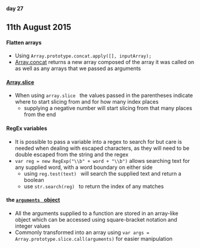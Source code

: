 #### day 27
## 11th August 2015

#### Flatten arrays
* Using `Array.prototype.concat.apply([], inputArray);`
* [Array.concat](https://developer.mozilla.org/en/docs/Web/JavaScript/Reference/Global_Objects/Array/concat) returns a new array composed of the array it was called on as well as any arrays that we passed as arguments

#### [Array.slice](https://developer.mozilla.org/en-US/docs/Web/JavaScript/Reference/Global_Objects/Array/slice)
* When using `array.slice ` the values passed in the parentheses indicate where to start slicing from and for how many index places
  * supplying a negative number will start slicing from that many places from the end

#### RegEx variables
* It is possible to pass a variable into a regex to search for but care is needed when dealing with escaped characters, as they will need to be double escaped from the string and the regex
* `var reg = new RegExp("\\b" + word + "\\b")` allows searching text for any supplied word, with a word boundary on either side
  * using `reg.test(text) ` will search the supplied text and return a boolean
  * use `str.search(reg) ` to return the index of any matches

#### the [`arguments ` object](https://developer.mozilla.org/en/docs/Web/JavaScript/Reference/Functions/arguments)
* All the arguments supplied to a function are stored in an array-like object which can be accessed using square-bracket notation and integer values
* Commonly transformed into an array using ` var args = Array.prototype.slice.call(arguments) ` for easier manipulation
